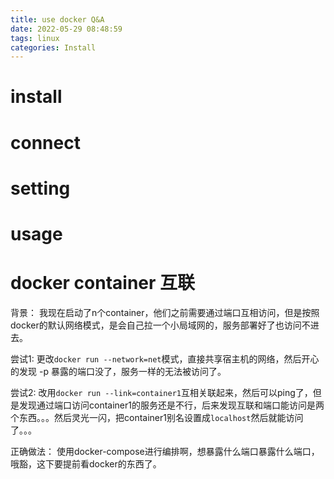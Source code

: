 ```yaml
---
title: use docker Q&A
date: 2022-05-29 08:48:59
tags: linux
categories: Install
---
```


<!--more-->

# install

# connect

# setting

# usage

# docker container 互联
背景：  我现在启动了n个container，他们之前需要通过端口互相访问，但是按照docker的默认网络模式，是会自己拉一个小局域网的，服务部署好了也访问不进去。

尝试1: 更改`docker run --network=net`模式，直接共享宿主机的网络，然后开心的发现 -p 暴露的端口没了，服务一样的无法被访问了。

尝试2: 改用`docker run --link=container1`互相关联起来，然后可以ping了，但是发现通过端口访问container1的服务还是不行，后来发现互联和端口能访问是两个东西。。。然后灵光一闪，把container1别名设置成`localhost`然后就能访问了。。。

正确做法： 使用docker-compose进行编排啊，想暴露什么端口暴露什么端口，哦豁，这下要提前看docker的东西了。